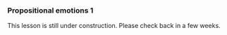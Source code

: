 ### Propositional emotions 1

This lesson is still under construction.
Please check back in a few weeks.
